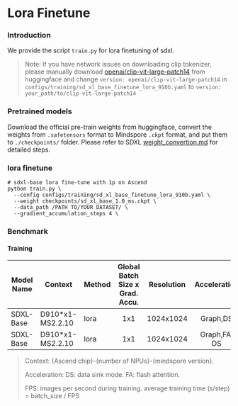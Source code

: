 # Lora Finetune

### Introduction

We provide the script `train.py` for lora finetuning of sdxl.

> Note: If you have network issues on downloading clip tokenizer, please manually download [openai/clip-vit-large-patch14](https://huggingface.co/openai/clip-vit-large-patch14) from huggingface and change `version: openai/clip-vit-large-patch14` in `configs/training/sd_xl_base_finetune_lora_910b.yaml` to `version: your_path/to/clip-vit-large-patch14`

### Pretrained models

Download the official pre-train weights from huggingface, convert the weights from `.safetensors` format to Mindspore `.ckpt` format, and put them to `./checkpoints/` folder. Please refer to SDXL [weight_convertion.md](./weight_convertion.md) for detailed steps.


### lora finetune

```shell
# sdxl-base lora fine-tune with 1p on Ascend
python train.py \
  --config configs/training/sd_xl_base_finetune_lora_910b.yaml \
  --weight checkpoints/sd_xl_base_1.0_ms.ckpt \
  --data_path /PATH TO/YOUR DATASET/ \
  --gradient_accumulation_steps 4 \
```


### Benchmark

#### Training

| Model Name      |   Context      |  Method      | Global Batch Size x Grad. Accu. |   Resolution       |   Acceleration   |   Time(ms/step)  |   FPS (img/s)|
|---------------|---------------|--------------|:-------------------:|:------------------:|:----------------:|:----------------:|:----------------:|
| SDXL-Base     |    D910*x1-MS2.2.10     |    lora   |      1x1             |     1024x1024         | Graph,DS   |       539.77         |    1.85       |
| SDXL-Base     |    D910*x1-MS2.2.10     |    lora   |      1x1             |     1024x1024         | Graph,FA, DS  |       524.38          |    1.91   |
> Context: {Ascend chip}-{number of NPUs}-{mindspore version}.
>
> Acceleration: DS: data sink mode. FA: flash attention.
>
>FPS: images per second during training. average training time (s/step) = batch_size / FPS
